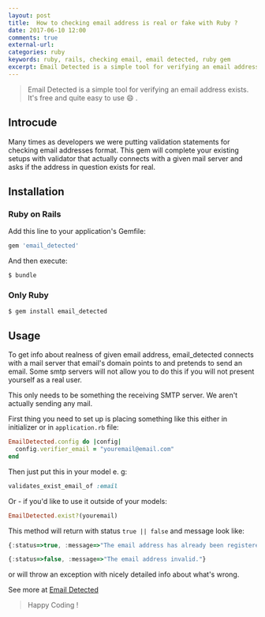 ```yaml
---
layout: post
title:  How to checking email address is real or fake with Ruby ?
date: 2017-06-10 12:00
comments: true
external-url:
categories: ruby
keywords: ruby, rails, checking email, email detected, ruby gem
excerpt: Email Detected is a simple tool for verifying an email address exists. It's free and quite easy to use 😄 .
---
```

>Email Detected is a simple tool for verifying an email address exists. It's free and quite easy to use 😄 .

## Introcude

Many times as developers we were putting validation statements for checking email addresses format. This gem will complete your existing setups with validator that actually connects with a given mail server and asks if the address in question exists for real.

## Installation

### Ruby on Rails
Add this line to your application's Gemfile:

```ruby
gem 'email_detected'
```

And then execute:

```
$ bundle
```


### Only Ruby

```
$ gem install email_detected
```

## Usage

To get info about realness of given email address, email_detected connects with a mail server that email's domain points to and pretends to send an email. Some smtp servers will not allow you to do this if you will not present yourself as a real user.

This only needs to be something the receiving SMTP server. We aren't actually sending any mail.

First thing you need to set up is placing something like this either in initializer or in `application.rb` file:

```ruby
EmailDetected.config do |config|
  config.verifier_email = "youremail@email.com"
end
```

Then just put this in your model e. g:

```ruby
validates_exist_email_of :email
```

Or - if you'd like to use it outside of your models: 

```ruby
EmailDetected.exist?(youremail)
```

This method will return with status `true || false` and message look like:

```javascript
{:status=>true, :message=>"The email address has already been registered."}
```

```javascript
{:status=>false, :message=>"The email address invalid."} 
```

or will throw an exception with nicely detailed info about what's wrong.

See more at [Email Detected](https://github.com/minhquan4080/email_detected)

>Happy Coding !